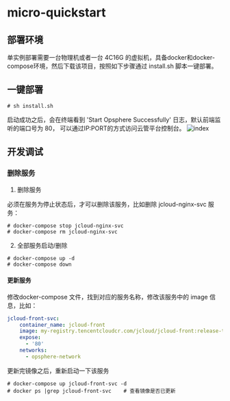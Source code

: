 # micro-quickstart

## 部署环境
单实例部署需要一台物理机或者一台 4C16G 的虚拟机，具备docker和docker-compose环境，然后下载该项目，按照如下步骤通过 install.sh 脚本一键部署。

## 一键部署
```
# sh install.sh
```
启动成功之后，会在终端看到 'Start Opsphere Successfully' 日志，默认前端监听的端口号为 80， 可以通过IP:PORT的方式访问云管平台控制台。
![index](https://juyun-1253413501.cos.ap-beijing.myqcloud.com/opsphere/index.png)

## 开发调试
### 删除服务

1. 删除服务

必须在服务为停止状态后，才可以删除该服务，比如删除 jcloud-nginx-svc 服务：
```shell
# docker-compose stop jcloud-nginx-svc
# docker-compose rm jcloud-nginx-svc
```

2. 全部服务启动/删除
```shell
# docker-compose up -d
# docker-compose down
```
  
#### 更新服务  
修改docker-compose 文件，找到对应的服务名称，修改该服务中的 image 信息，比如：
```yml
jcloud-front-svc:
    container_name: jcloud-front
    image: my-registry.tencentcloudcr.com/jcloud/jcloud-front:release-test-jcloud.front-v2.0.1.202207291838
    expose:
      - '80'
    networks:
      - opsphere-network
```

更新完镜像之后，重新启动一下该服务

```shell
# docker-compose up jcloud-front-svc -d
# docker ps |grep jcloud-front-svc    # 查看镜像是否已更新
```

